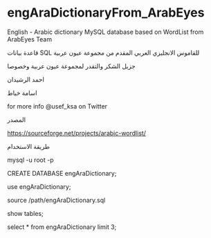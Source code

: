 # engAraDictionaryFrom_ArabEyes
English - Arabic dictionary MySQL database based on WordList from ArabEyes Team 


قاعدة بيانات SQL للقاموس الانجليزي العربي  المقدم من مجموعة عيون عربية

جزيل الشكر والتقدر لمجموعة عيون عربية وخصوصا

احمد الرشيدان

اسامة خياط


for more info @usef_ksa on Twitter


المصدر


https://sourceforge.net/projects/arabic-wordlist/




طريقة الاستخدام



mysql -u root -p

CREATE DATABASE engAraDictionary;

use engAraDictionary;

source /path/engAraDictionary.sql

show tables;

select * from engAraDictionary limit 3;
